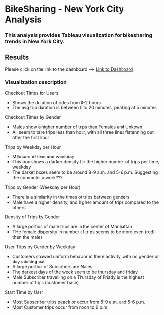 # BikeSharing - New York City Analysis

### This analysis provides Tableau visualization for bikesharing trends in New York City.

## Results

Please click on the link to the dashboard --> [Link to Dashboard](https://public.tableau.com/app/profile/michael.bugyis/viz/NYCBikeUserAnalysis/NYCBikeUserAnalysis?publish=yes)

### Visualization description

Checkout Times for Users
- Shows the duration of rides from 0-2 hours
- The avg trip duration is between 0 to 20 minutes, peaking at 5 minutes

Checkout Times by Gender
- Males show a higher number of trips than Females and Unkown
- All seem to take trips less than hour, with all three lines flatenning out after the first hour

Trips by Weekday per Hour
- MEasure of time and weekday
- This box shows a darker density for the higher number of trips per time, weekday
- The darket boxes seem to be around 8-9 a.m. and 5-6 p.m. Suggesting the commute to work???

Trips by Gender (Weekday per Hour)
- There is a similarity in the times of trips between genders
- Male have a higher density, and higher amount of trips compared to the others

Density of Trips by Gender
- A large portion of male trips are in the center of Manhattan
- THe female dispersity in number of trips seems to be more even (red) than the males

User Trips by Gender by Weekday
- Customers showed uniform behavior in there activity, with no gender or day sticking out
- A large portion of Subsribers are Males
- The darkest days of the week seem to be thursday and friday
- Male Subscriber travelling on a Thursday of Friady is the highest number of trips (customer base)

Start Time by User
- Most Subscriber trips peack or occur from 8-9 a.m. and 5-6 p.m.
- Most Customer trips occur from noon to 6 p.m.
